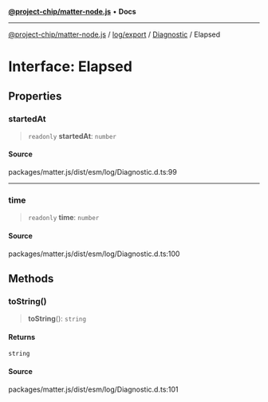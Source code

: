 [**@project-chip/matter-node.js**](../../../../../README.md) • **Docs**

***

[@project-chip/matter-node.js](../../../../../modules.md) / [log/export](../../../README.md) / [Diagnostic](../README.md) / Elapsed

# Interface: Elapsed

## Properties

### startedAt

> `readonly` **startedAt**: `number`

#### Source

packages/matter.js/dist/esm/log/Diagnostic.d.ts:99

***

### time

> `readonly` **time**: `number`

#### Source

packages/matter.js/dist/esm/log/Diagnostic.d.ts:100

## Methods

### toString()

> **toString**(): `string`

#### Returns

`string`

#### Source

packages/matter.js/dist/esm/log/Diagnostic.d.ts:101
